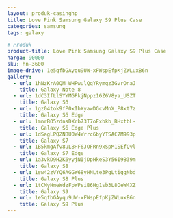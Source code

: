 ```yaml
---
layout: produk-casinghp
title: Love Pink Samsung Galaxy S9 Plus Case
categories: samsung
tags: galaxy

# Produk
product-title: Love Pink Samsung Galaxy S9 Plus Case
harga: 90000
sku: hn-3600
image-drive: 1e5qfbGAyqu9UW-xFWspEfpKjZWLuxB6n
gallery:
  - url: 1hNzKrA0QM_WHPwulQqYRymqz3GvrOnaJ
    title: Galaxy Note 8
  - url: 1dC3IfLlSYYMGPkjNppz16Z6V8ya_USZT
    title: Galaxy S6
  - url: 1gz04tok9fP0xIhXyawDGcvMnX_P8xt7z
    title: Galaxy S6 Edge
  - url: 1mnrBO5zdnsDXrb73T7oFxbkb_BHxtbL-
    title: Galaxy S6 Edge Plus
  - url: 1dSagLPQZNBU0W4Wrrc6byYTSAC7M993p
    title: Galaxy S7
  - url: 1B5kmgAfv8uL8HF6JOFRn9xSpM1SEfQvl
    title: Galaxy S7 Edge
  - url: 1a3vkD9H2K6yyjNIjDpHkeS3Y56I9B39m
    title: Galaxy S8
  - url: 1sw42zVYQ6AGGW68yHNLte3PgLtiggNbd
    title: Galaxy S8 Plus
  - url: 1tCMyHmeWdzFpWPsiB6Hg1sb3L8OeW4XZ
    title: Galaxy S9
  - url: 1e5qfbGAyqu9UW-xFWspEfpKjZWLuxB6n
    title: Galaxy S9 Plus
---
```


